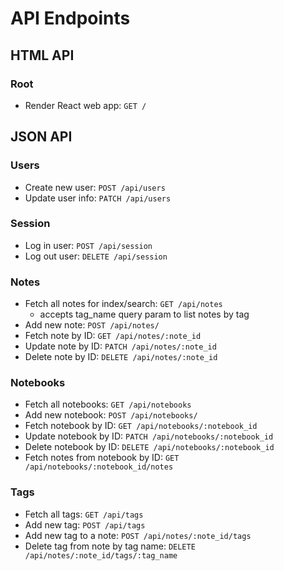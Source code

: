 # API Endpoints #

## HTML API ##

### Root ###
* Render React web app: ```GET /```

## JSON API ##

### Users ###
* Create new user: ```POST /api/users```
* Update user info: ```PATCH /api/users```

### Session ###
* Log in user: ```POST /api/session```
* Log out user: ```DELETE /api/session```

### Notes ###
* Fetch all notes for index/search: ```GET /api/notes```
  * accepts tag_name query param to list notes by tag
* Add new note: ```POST /api/notes/```
* Fetch note by ID: ```GET /api/notes/:note_id```
* Update note by ID: ```PATCH /api/notes/:note_id```
* Delete note by ID: ```DELETE /api/notes/:note_id```

### Notebooks ###
* Fetch all notebooks: ```GET /api/notebooks```
* Add new notebook: ```POST /api/notebooks/```
* Fetch notebook by ID: ```GET /api/notebooks/:notebook_id```
* Update notebook by ID: ```PATCH /api/notebooks/:notebook_id```
* Delete notebook by ID: ```DELETE /api/notebooks/:notebook_id```
* Fetch notes from notebook by ID: ```GET /api/notebooks/:notebook_id/notes```

### Tags ###
* Fetch all tags: ```GET /api/tags```
* Add new tag: ```POST /api/tags```
* Add new tag to a note: ```POST /api/notes/:note_id/tags```
* Delete tag from note by tag name: ```DELETE /api/notes/:note_id/tags/:tag_name```
